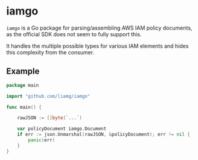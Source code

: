 # iamgo

`iamgo` is a Go package for parsing/assembling AWS IAM policy documents, as the official SDK does not seem to fully support this.

It handles the multiple possible types for various IAM elements and hides this complexity from the consumer.

## Example

```go
package main

import "github.com/liamg/iamgo"

func main() {

    rawJSON := []byte(`...`)

    var policyDocument iamgo.Document
    if err := json.Unmarshal(rawJSON, &policyDocument); err != nil {
        panic(err)
    }
}
```
